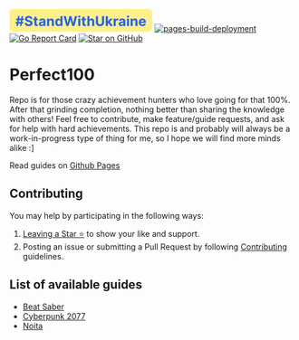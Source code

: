 [![Stand With Ukraine](https://raw.githubusercontent.com/vshymanskyy/StandWithUkraine/main/badges/StandWithUkraine.svg)](https://stand-with-ukraine.pp.ua)
[![pages-build-deployment](https://github.com/LukoJy3D/perfect100/actions/workflows/pages/pages-build-deployment/badge.svg)](https://github.com/LukoJy3D/perfect100/actions/workflows/pages/pages-build-deployment) 
[![Go Report Card](https://goreportcard.com/badge/github.com/LukoJy3D/perfect100)](https://goreportcard.com/report/github.com/LukoJy3D/perfect100)
[![Star on GitHub](https://img.shields.io/github/stars/LukoJy3D/perfect100.svg?style=social)](https://github.com/LukoJy3D/perfect100/stargazers)

# Perfect100
Repo is for those crazy achievement hunters who love going for that 100%. After that grinding completion, nothing better than sharing the knowledge with others!
Feel free to contribute, make feature/guide requests, and ask for help with hard achievements. This repo is and probably will always be a work-in-progress type of thing for me, so I hope we will find more minds alike :]

Read guides on [Github Pages](https://lukojy3d.github.io/perfect100/)

## Contributing

You may help by participating in the following ways:
1. [Leaving a Star ⭐](https://github.com/lukojy3d/perfect100/stargazers) to show your like and support.
2. Posting an issue or submitting a Pull Request by following [Contributing](CONTRIBUTING.md) guidelines.

## List of available guides
- [Beat Saber](Beat_Saber/Beat_Saber.md)
- [Cyberpunk 2077](Cyberpunk_2077/Cyberpunk_2077.md)
- [Noita](Noita/Noita.md)
